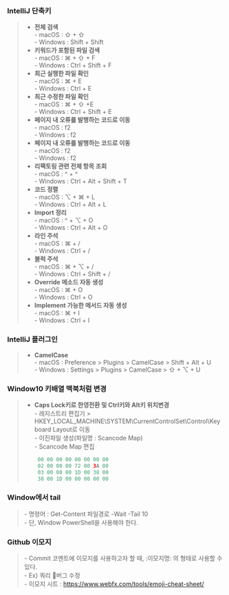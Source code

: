 ### IntelliJ 단축키
> - **전체 검색**   
>   \- macOS : ⇧ + ⇧      
>   \- Windows : Shift + Shift     
> - **키워드가 포함된 파일 검색**   
>   \- macOS : ⌘ + ⇧ + F     
>   \- Windows : Ctrl + Shift + F   
> - **최근 실행한 파일 확인**   
>   \- macOS : ⌘ + E   
>   \- Windows : Ctrl + E   
> - **최근 수정한 파일 확인**   
>   \- macOS : ⌘ + ⇧ +E   
>   \- Windows : Ctrl + Shift + E   
> - **페이지 내 오류를 발행하는 코드로 이동**   
>   \- macOS : f2   
>   \- Windows : f2   
> - **페이지 내 오류를 발행하는 코드로 이동**   
>   \- macOS : f2   
>   \- Windows : f2  
> - **리팩토링 관련 전체 항목 조회**   
>   \- macOS : ^ + ^   
>   \- Windows : Ctrl + Alt + Shift + T   
> - **코드 정렬**   
>   \- macOS : ⌥ + ⌘ + L      
>   \- Windows : Ctrl + Alt + L  
> - **Import 정리**   
>   \- macOS : ^ + ⌥ + O   
>   \- Windows : Ctrl + Alt + O   
> - **라인 주석**   
>   \- macOS : ⌘ + /   
>   \- Windows : Ctrl + /   
> - **블럭 주석**   
>   \- macOS : ⌘ + ⌥ + /   
>   \- Windows : Ctrl + Shift + /   
> - **Override 메소드 자동 생성**   
>   \- macOS : ⌘ + O   
>   \- Windows : Ctrl + O   
> - **Implement 가능한 메서드 자동 생성**   
>   \- macOS : ⌘ + I   
>   \- Windows : Ctrl + I   



### IntelliJ 플러그인
> - **CamelCase**   
>   \- macOS : Preference > Plugins > CamelCase > Shift + Alt + U   
>   \- Windows : Settings > Plugins > CamelCase > ⇧ + ⌥ + U   



### Window10 키배열 맥북처럼 변경   
> - **Caps Lock키로 한영전환 및 Ctrl키와 Alt키 위치변경**   
>   \- 레지스트리 편집기 > HKEY_LOCAL_MACHINE\SYSTEM\CurrentControlSet\Control\Keyboard Layout로 이동   
>   \- 이진파일 생성(파일명 : Scancode Map)   
>   \- Scancode Map 편집   
>   ```java
>    00 00 00 00 00 00 00 00   
>    02 00 00 00 72 00 3A 00   
>    03 00 00 00 1D 00 38 00   
>    38 00 1D 00 00 00 00 00   
>   ```



### Window에서 tail
>   \- 명령어 : Get-Content 파일경로 -Wait -Tail 10   
>   \- 단, Window PowerShell을 사용해야 한다.   



### Github 이모지 
>   \- Commit 코멘트에 이모지를 사용하고자 할 때, :이모지명: 의 형태로 사용할 수 있다.   
>   \- Ex) 쿼리 :bug:버그 수정   
>   \- 이모지 시트 : https://www.webfx.com/tools/emoji-cheat-sheet/   
